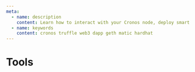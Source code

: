 ```yaml
---
meta:
  - name: description
    content: Learn how to interact with your Cronos node, deploy smart contracts through your node, and develop dapps.
  - name: keywords
    content: cronos truffle web3 dapp geth matic hardhat
---
```


# Tools
